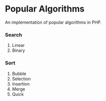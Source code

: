 # Popular Algorithms

An implementation of popular algorithms in PHP.

### Search 
1. Linear
2. Binary

### Sort
1. Bubble
2. Selection
3. Insertion
4. Merge
5. Quick
